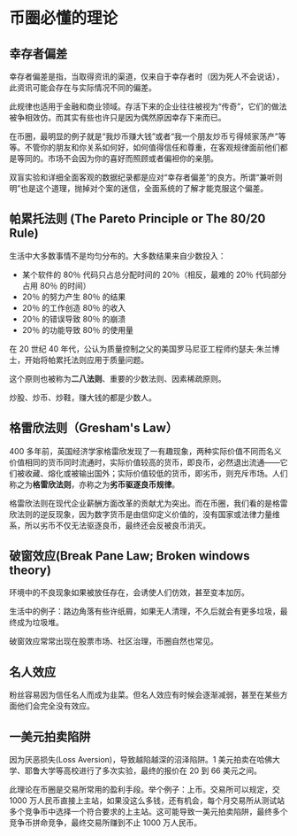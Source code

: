 # 币圈必懂的理论

## 幸存者偏差

幸存者偏差是指，当取得资讯的渠道，仅来自于幸存者时（因为死人不会说话），此资讯可能会存在与实际情况不同的偏差。

此规律也适用于金融和商业领域。存活下来的企业往往被视为“传奇”，它们的做法被争相效仿。而其实有些也许只是因为偶然原因幸存下来而已。

在币圈，最明显的例子就是“我炒币赚大钱”或者“我一个朋友炒币亏得倾家荡产”等等。不管你的朋友和你关系如何好，如何值得信任和尊重，在客观规律面前他们都是等同的。市场不会因为你的喜好而照顾或者偏袒你的亲朋。

双盲实验和详细全面客观的数据纪录都是应对“幸存者偏差”的良方。所谓“兼听则明”也是这个道理，抛掉对个案的迷信，全面系统的了解才能克服这个偏差。

## 帕累托法则 (The Pareto Principle or The 80/20 Rule)

生活中大多数事情不是均匀分布的。大多数结果来自少数投入：

- 某个软件的 80％ 代码只占总分配时间的 20％（相反，最难的 20％ 代码部分占用 80％ 的时间）
- 20％ 的努力产生 80％ 的结果
- 20％ 的工作创造 80％ 的收入
- 20％ 的错误导致 80％ 的崩溃
- 20％ 的功能导致 80％ 的使用量

在 20 世纪 40 年代，公认为质量控制之父的美国罗马尼亚工程师约瑟夫·朱兰博士，开始将帕累托法则应用于质量问题。

这个原则也被称为**二八法则**、重要的少数法则、因素稀疏原则。

炒股、炒币、炒鞋，赚大钱的都是少数人。

## 格雷欣法则（Gresham's Law）

400 多年前，英国经济学家格雷欣发现了一有趣现象，两种实际价值不同而名义价值相同的货币同时流通时，实际价值较高的货币，即良币，必然退出流通——它们被收藏、熔化或被输出国外；实际价值较低的货币，即劣币，则充斥市场。人们称之为**格雷欣法则**，亦称之为**劣币驱逐良币规律**。

格雷欣法则在现代企业薪酬方面改革的贡献尤为突出。而在币圈，我们看的是格雷欣法则的逆反现象，因为数字货币是由信仰定义价值的，没有国家或法律力量维系，所以劣币不仅无法驱逐良币，最终还会反被良币消灭。

## 破窗效应(Break Pane Law; Broken windows theory)

环境中的不良现象如果被放任存在，会诱使人们仿效，甚至变本加厉。

生活中的例子：路边角落有些许纸屑，如果无人清理，不久后就会有更多垃圾，最终成为垃圾堆。

破窗效应常常出现在股票市场、社区治理，币圈自然也常见。

## 名人效应

粉丝容易因为信任名人而成为韭菜。但名人效应有时候会逐渐减弱，甚至在某些方面他们会完全没有效应。

## 一美元拍卖陷阱

因为厌恶损失(Loss Aversion)，导致越陷越深的沼泽陷阱。1 美元拍卖在哈佛大学、耶鲁大学等高校进行了多次实验，最终的报价在 20 到 66 美元之间。

此理论在币圈是交易所常用的盈利手段。举个例子：上币。交易所可以规定，交 1000 万人民币直接上主站，如果没这么多钱，还有机会，每个月交易所从测试站多个竞争币中选择一个符合要求的上主站。这可能导致一美元拍卖陷阱，最终多个竞争币拼命竞争，最终交易所赚到不止 1000 万人民币。
